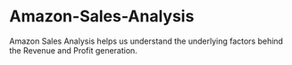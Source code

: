 # Amazon-Sales-Analysis
Amazon Sales Analysis helps us understand the underlying factors behind the Revenue and Profit generation.
